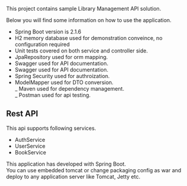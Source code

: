 This project contains sample Library Management API solution.


Below you will find some information on how to use the application.<br>

- Spring Boot version is 2.1.6 
- H2 memory database used for demonstration conveince, no configuration required<br>
- Unit tests covered on both service and controller side. <br>
- JpaRepository used for orm mapping.<br>
- Swagger used for API documentation.<br>
- Swagger used for API documentation.<br>
- Spring Security used for authroization.<br>
- ModelMapper used for DTO conversion.<br>
_ Maven used for dependency management.<br>
_ Postman used for api testing.<br>


## Rest API

This api supports following services.
- AuthService
- UserService
- BookService

This application has developed with Spring Boot. <br>
You can use embedded tomcat or change packaging config as war and deploy to any application server like Tomcat, Jetty etc.


